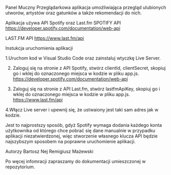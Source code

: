 Panel Muczny
Przeglądarkowa aplikacja umożliwiająca przegląd ulubionych utworów, artystów oraz gatunków a także rekomendacji do nich.

Aplikacja używa API Spotify oraz Last.fm
SPOTIFY API 
https://developer.spotify.com/documentation/web-api 
 
LAST.FM API 
https://www.last.fm/api 

Instukcja uruchomienia aplikacji

1.Uruchom kod w Visual Studio Code oraz zainstaluj wtyczkę Live Server.

2. Zaloguj się na stronie z API Spotify, stwórz clientId, clientSecret, skopiuj go i wklej do oznaczonego miejsca w kodzie w pliku app.js.
https://developer.spotify.com/documentation/web-api

3. Zaloguj się na stronie z API Last.fm, stwórz lastfmApiKey, skopiuj go i wklej do oznaczonego miejsca w kodzie w pliku app.js.
https://www.last.fm/api

4.Włącz Live server i upewnij się, że ustwaiony jest taki sam adres jak w kodzie.

Jest to najprostszy sposób, gdyż Spotify wymaga dodania każdego konta użytkownika od którego chce pobrać się dane manualnie w przypadku aplikacji
niezatwierdzonej, więc stworzenie własnego klucza API będzie najszybszym sposobem na poprawne uruchomienie aplikacji.

Autorzy
Bartosz Nej
Remigiusz Mażewski

Po węcej infomracji zapraszamy do dokumentacji umieszczonej w repozytorium.

